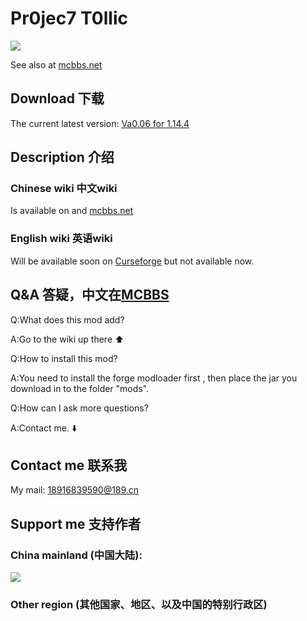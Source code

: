 # Pr0jec7 T0llic

![](https://github.com/dujinhuachinaeddie/Pr0jec7-T0llic/raw/master/222222.png)

See also at [mcbbs.net](https://www.mcbbs.net/forum.php?mod=viewthread&tid=1028078&page=1&extra=#pid17803021)
## Download 下载
The current latest version:
[Va0.06 for 1.14.4](https://github.com/dujinhuachinaeddie/PT1/raw/master/out-hhh/a0.06.jar)

## Description 介绍

### Chinese wiki 中文wiki
 Is available on and [mcbbs.net](https://www.mcbbs.net/forum.php?mod=viewthread&tid=1028078&page=1&extra=#pid17803021)

### English wiki 英语wiki
Will be available soon on [Curseforge](curseforge.com) but not available now.

## Q&A 答疑，中文在[MCBBS](mcbbs.net)

Q:What does this mod add?

A:Go to the wiki up there ⬆️

Q:How to install this mod?

A:You need to install the forge modloader first , then place the jar you download in to the folder "mods".

Q:How can I ask more questions?

A:Contact me. ⬇️

## Contact me 联系我

My mail: 18916839590@189.cn

## Support me 支持作者

### China mainland (中国大陆):
![](https://github.com/dujinhuachinaeddie/Pr0jec7-T0llic/raw/master/afdian-Incimath%20Cal.png)
### Other region (其他国家、地区、以及中国的特别行政区)
